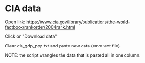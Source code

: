 # CIA data
Open link:
https://www.cia.gov/library/publications/the-world-factbook/rankorder/2004rank.html

Click on "Download data"

Clear cia_gdp_ppp.txt and paste new data (save text file)

NOTE: the script wrangles the data that is pasted all in one column.






